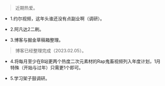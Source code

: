 >近期热爱。

- 1.约尔视频，这年头谁还没有点副业啊（调研）。

- 2.阿凡达2二刷。

- 3.博客与掘金草稿箱整理。

>博客已经整理完成（2023.02.05）。

- 4.将每月至少在B站更两个热度二次元素材的Rap鬼畜视频列入年度计划，1月特殊（开始与过年）只需更1个即可。

- 5.学习架子鼓调研。
